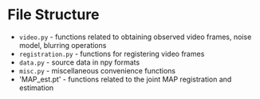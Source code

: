# File Structure

- `video.py` - functions related to obtaining observed video frames, noise model, blurring operations
- `registration.py` - functions for registering video frames
- `data.py` - source data in npy formats
- `misc.py` - miscellaneous convenience functions
- 'MAP_est.pt' - functions related to the joint MAP registration and estimation 
